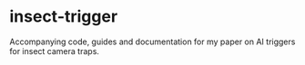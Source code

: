 # insect-trigger
Accompanying code, guides and documentation for my paper on AI triggers for insect camera traps. 
